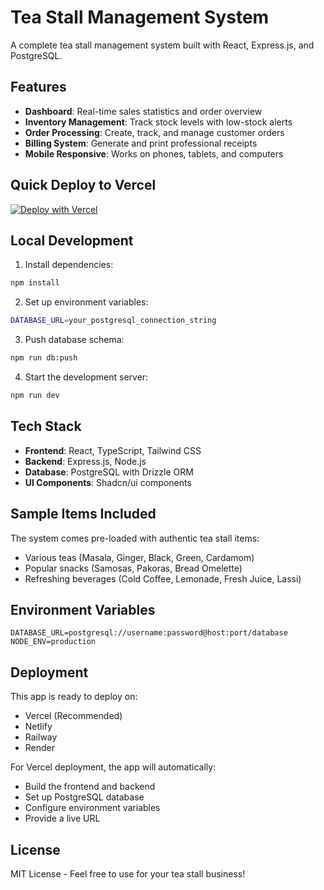 # Tea Stall Management System

A complete tea stall management system built with React, Express.js, and PostgreSQL.

## Features

- **Dashboard**: Real-time sales statistics and order overview
- **Inventory Management**: Track stock levels with low-stock alerts
- **Order Processing**: Create, track, and manage customer orders
- **Billing System**: Generate and print professional receipts
- **Mobile Responsive**: Works on phones, tablets, and computers

## Quick Deploy to Vercel

[![Deploy with Vercel](https://vercel.com/button)](https://vercel.com/new/clone?repository-url=https://github.com/yourusername/tea-stall-app)

## Local Development

1. Install dependencies:
```bash
npm install
```

2. Set up environment variables:
```bash
DATABASE_URL=your_postgresql_connection_string
```

3. Push database schema:
```bash
npm run db:push
```

4. Start the development server:
```bash
npm run dev
```

## Tech Stack

- **Frontend**: React, TypeScript, Tailwind CSS
- **Backend**: Express.js, Node.js
- **Database**: PostgreSQL with Drizzle ORM
- **UI Components**: Shadcn/ui components

## Sample Items Included

The system comes pre-loaded with authentic tea stall items:
- Various teas (Masala, Ginger, Black, Green, Cardamom)
- Popular snacks (Samosas, Pakoras, Bread Omelette)
- Refreshing beverages (Cold Coffee, Lemonade, Fresh Juice, Lassi)

## Environment Variables

```env
DATABASE_URL=postgresql://username:password@host:port/database
NODE_ENV=production
```

## Deployment

This app is ready to deploy on:
- Vercel (Recommended)
- Netlify
- Railway
- Render

For Vercel deployment, the app will automatically:
- Build the frontend and backend
- Set up PostgreSQL database
- Configure environment variables
- Provide a live URL

## License

MIT License - Feel free to use for your tea stall business!